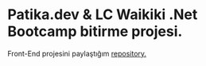 # Patika.dev & LC Waikiki .Net Bootcamp bitirme projesi.

Front-End projesini paylaştığım [repository.](https://github.com/ugursabirer/bootcamp-bitirme-frontend)	
